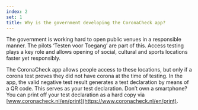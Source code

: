 ```yaml
---
index: 2
set: 1
title: Why is the government developing the CoronaCheck app?
---
```

The government is working hard to open public venues in a responsible manner. The pilots ‘Testen voor Toegang’ are part of this. Access testing plays a key role and allows opening of social, cultural and sports locations faster yet responsibly.
 
The CoronaCheck app allows people access to these locations, but only if a corona test proves they did not have corona at the time of testing. In the app, the valid negative test result generates a test declaration by means of a QR code. This serves as your test declaration. Don’t own a smartphone? You can print off your test declaration as a hard copy via [www.coronacheck.nl/en/print](https://www.coronacheck.nl/en/print).
